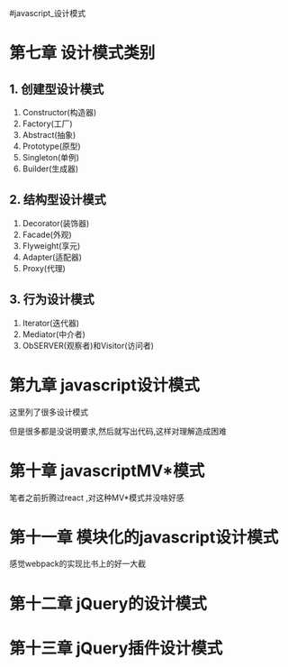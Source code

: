 #javascript_设计模式

# 第七章 设计模式类别

## 1. 创建型设计模式

1. Constructor(构造器)
2. Factory(工厂)
3. Abstract(抽象)
4. Prototype(原型)
5. Singleton(单例)
6. Builder(生成器)

## 2. 结构型设计模式

1. Decorator(装饰器)
2. Facade(外观)
3. Flyweight(享元)
4. Adapter(适配器)
5. Proxy(代理)

## 3. 行为设计模式

1. Iterator(迭代器)
2. Mediator(中介者)
3. ObSERVER(观察者)和Visitor(访问者)

# 第九章 javascript设计模式

这里列了很多设计模式

但是很多都是没说明要求,然后就写出代码,这样对理解造成困难

# 第十章 javascriptMV*模式

笔者之前折腾过react ,对这种MV*模式并没啥好感

# 第十一章 模块化的javascript设计模式

感觉webpack的实现比书上的好一大截

# 第十二章 jQuery的设计模式



# 第十三章 jQuery插件设计模式

